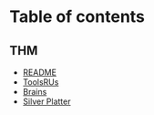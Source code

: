 # Table of contents

## THM&#x20;

* [README](README.md)
* [ToolsRUs](thm/toolsrus.md)
* [Brains](<README (1).md>)
* [Silver Platter](thm/silver-platter.md)
